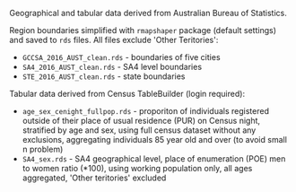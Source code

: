 Geographical and tabular data derived from Australian Bureau of Statistics.

Region boundaries simplified with `rmapshaper` package (default settings) and saved to `rds` files. All files exclude 'Other Teritories':

- `GCCSA_2016_AUST_clean.rds`	- boundaries of five cities
- `SA4_2016_AUST_clean.rds`	- SA4 level boundaries
- `STE_2016_AUST_clean.rds`	- state boundaries

Tabular data derived from Census TableBuilder (login required):

- `age_sex_cenight_fullpop.rds` - proporiton of individuals registered outside of their place of usual residence (PUR) on Census night, stratified by age and sex, using full census dataset without any exclusions, aggregating individuals 85 year old and over (to avoid small n problem)
- `SA4_sex.rds` - SA4 geographical level, place of enumeration (POE) men to women ratio (*100), using working population only, all ages aggregated, 'Other teritories' excluded


